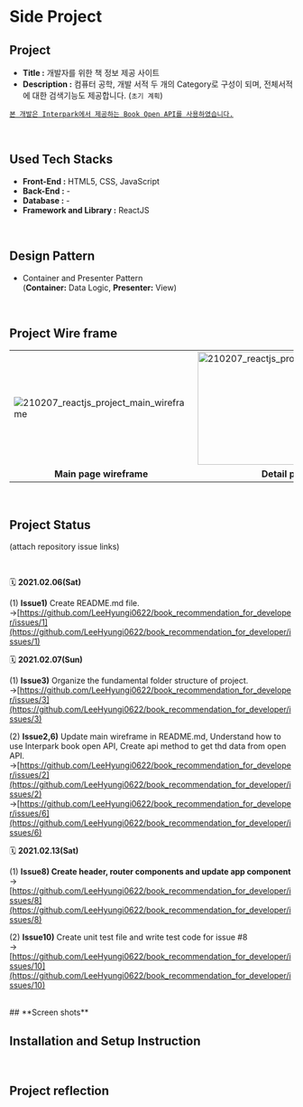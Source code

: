 # **Side Project**

## **Project**

- **Title :** 개발자를 위한 책 정보 제공 사이트
- **Description :** 컴퓨터 공학, 개발 서적 두 개의 Category로 구성이 되며, 전체서적에 대한 검색기능도 제공합니다. (`초기 계획`)

<ins>`본 개발은 Interpark에서 제공하는 Book Open API를 사용하였습니다.`</ins>

<br/>

## **Used Tech Stacks**

- **Front-End :** HTML5, CSS, JavaScript
- **Back-End :** -
- **Database :** -
- **Framework and Library :** ReactJS

<br/>

## **Design Pattern**

- Container and Presenter Pattern <br/>
  (**Container:** Data Logic, **Presenter:** View)

<br/>

## **Project Wire frame**

<table>
  <tr>
    <td>
      <img src="img/readme_img/210207_reactjs_project_main_wireframe.png"
      alt="210207_reactjs_project_main_wireframe">
    </td>
    <td>
      <img src="img/readme_img/210207_reactjs_project_detail_wireframe.png"
      width=400 height=200 alt="210207_reactjs_project_main_wireframe">
    </td>
  </tr>
  <tr>
    <td align="center"><b>Main page wireframe</b></td>
    <td align="center"><b>Detail page wireframe</b> </td>
  </tr>
</table>

<br/>

## **Project Status**

(attach repository issue links)

<br/>

🗓️ **2021.02.06(Sat)** <br/>

(1) **Issue1)** Create README.md file.
→[https://github.com/LeeHyungi0622/book_recommendation_for_developer/issues/1](https://github.com/LeeHyungi0622/book_recommendation_for_developer/issues/1)<br/>

🗓️ **2021.02.07(Sun)** <br/>

(1) **Issue3)** Organize the fundamental folder structure of project. <br/>
→[https://github.com/LeeHyungi0622/book_recommendation_for_developer/issues/3](https://github.com/LeeHyungi0622/book_recommendation_for_developer/issues/3)
<br/>

(2) **Issue2,6)** Update main wireframe in README.md, Understand how to use Interpark book open API, Create api method to get thd data from open API. <br/>
→[https://github.com/LeeHyungi0622/book_recommendation_for_developer/issues/2](https://github.com/LeeHyungi0622/book_recommendation_for_developer/issues/2)
<br/>
→[https://github.com/LeeHyungi0622/book_recommendation_for_developer/issues/6](https://github.com/LeeHyungi0622/book_recommendation_for_developer/issues/6)
<br/>

🗓️ **2021.02.13(Sat)** <br/>

(1) **Issue8) Create header, router components and update app component** <br/>
→ [https://github.com/LeeHyungi0622/book_recommendation_for_developer/issues/8](https://github.com/LeeHyungi0622/book_recommendation_for_developer/issues/8)

(2) **Issue10)** Create unit test file and write test code for issue #8<br/>
→ [https://github.com/LeeHyungi0622/book_recommendation_for_developer/issues/10](https://github.com/LeeHyungi0622/book_recommendation_for_developer/issues/10)

<br/>
## **Screen shots**

<br/>

## **Installation and Setup Instruction**

<br/>

## **Project reflection**
